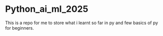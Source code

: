 # Python_ai_ml_2025
This is a repo for me to store what i learnt so far in py and few basics of py for beginners.
